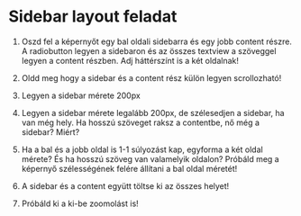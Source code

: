 Sidebar layout feladat
========================

1. Oszd fel a képernyőt egy bal oldali sidebarra és egy jobb content részre.
A radiobutton legyen a sidebaron és az összes textview a szöveggel legyen a 
content részben.
Adj háttérszínt is a két oldalnak!

2. Oldd meg hogy a sidebar és a content rész külön legyen scrollozható!

3. Legyen a sidebar mérete 200px

4. Legyen a sidebar mérete legalább 200px, de szélesedjen a sidebar, ha van még hely.
Ha hosszú szöveget raksz a contentbe, nő még a sidebar? Miért?

5. Ha a bal és a jobb oldal is 1-1 súlyozást kap, egyforma a két oldal mérete?
És ha hosszú szöveg van valamelyik oldalon?
Próbáld meg a képernyő szélességének felére állítani a bal oldal méretét!

6. A sidebar és a content együtt töltse ki az összes helyet!

7. Próbáld ki a ki-be zoomolást is!